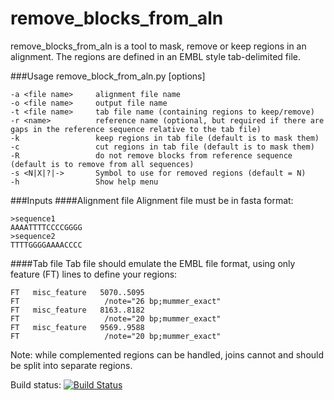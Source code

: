 remove_blocks_from_aln
======================
remove_blocks_from_aln is a tool to mask, remove or keep regions in an alignment. The regions are defined in an EMBL style tab-delimited file.

###Usage
remove_block_from_aln.py [options]

	-a <file name>     alignment file name
	-o <file name>     output file name
	-t <file name>     tab file name (containing regions to keep/remove)
	-r <name>          reference name (optional, but required if there are gaps in the reference sequence relative to the tab file)
	-k                 keep regions in tab file (default is to mask them)
	-c                 cut regions in tab file (default is to mask them)
	-R                 do not remove blocks from reference sequence (default is to remove from all sequences)
	-s <N|X|?|->       Symbol to use for removed regions (default = N)
	-h                 Show help menu

###Inputs
####Alignment file
Alignment file must be in fasta format:

	>sequence1
	AAAATTTTCCCCGGGG
	>sequence2
	TTTTGGGGAAAACCCC

####Tab file
Tab file should emulate the EMBL file format, using only feature (FT) lines to define your regions:

	FT   misc_feature   5070..5095
	FT                   /note="26 bp;mummer_exact"
	FT   misc_feature   8163..8182
	FT                   /note="20 bp;mummer_exact"
	FT   misc_feature   9569..9588
	FT                   /note="20 bp;mummer_exact"
	
Note: while complemented regions can be handled, joins cannot and should be split into separate regions.

Build status: [![Build Status](https://travis-ci.org/sanger-pathogens/remove_blocks_from_aln.svg?branch=master)](https://travis-ci.org/sanger-pathogens/remove_blocks_from_aln)